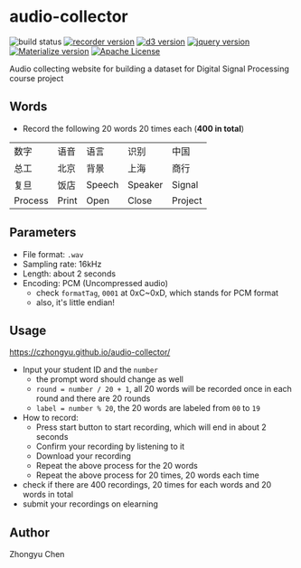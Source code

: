 # audio-collector

![build status](https://img.shields.io/badge/build-passing-green.svg)
[![recorder version](https://img.shields.io/badge/recorder-unknown-yellow.svg)](https://github.com/xiangyuecn/Recorder)
[![d3 version](https://img.shields.io/badge/d3-5.7.0-yellow.svg)](https://d3js.org)
[![jquery version](https://img.shields.io/badge/jquery-3.3.1-yellow.svg)](https://jquery.com/)
[![Materialize version](https://img.shields.io/badge/Materialize-1.0.0-yellow.svg)](https://materializecss.com/)
[![Apache License](https://img.shields.io/badge/license-Apache2.0-blue.svg)](http://www.apache.org/licenses/)

Audio collecting website for building a dataset for Digital Signal Processing course project

## Words

* Record the following 20 words 20 times each (__400 in total__)

|           |           |           |           |                       |
| ------ | ------ | ------ | ------- | ------- |
| 数字    | 语音   | 语言   | 识别     | 中国    |
| 总工    | 北京   | 背景   | 上海     | 商行    |
| 复旦    | 饭店   | Speech | Speaker | Signal  |
| Process | Print | Open   | Close   | Project |

## Parameters

* File format: `.wav`
* Sampling rate: 16kHz
* Length: about 2 seconds
* Encoding: PCM (Uncompressed audio)
    + check `formatTag`, `0001` at 0xC~0xD, which stands for PCM format
    + also, it's little endian!

## Usage

https://czhongyu.github.io/audio-collector/

* Input your student ID and the `number`
    + the prompt word should change as well
    + `round = number / 20 + 1`, all 20 words will be recorded once in each round and there are 20 rounds
    + `label = number % 20`, the 20 words are labeled from `00` to `19`
* How to record:
    + Press start button to start recording, which will end in about 2 seconds
    + Confirm your recording by listening to it
    + Download your recording
    + Repeat the above process for the 20 words
    + Repeat the above process for 20 times, 20 words each time
* check if there are 400 recordings, 20 times for each words and 20 words in total
* submit your recordings on elearning

## Author

Zhongyu Chen
